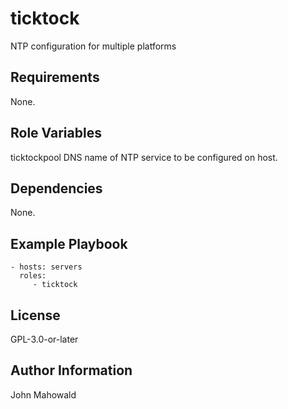 ticktock
=========

NTP configuration for multiple platforms

Requirements
------------

None.

Role Variables
--------------

ticktockpool  DNS name of NTP service to be configured on host.

Dependencies
------------

None.

Example Playbook
----------------


    - hosts: servers
      roles:
         - ticktock

License
-------

GPL-3.0-or-later

Author Information
------------------

John Mahowald
